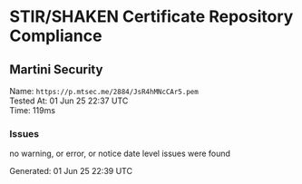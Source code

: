# STIR/SHAKEN Certificate Repository Compliance

## Martini Security

Name: `https://p.mtsec.me/2884/JsR4hMNcCAr5.pem`\
Tested At: 01 Jun 25 22:37 UTC\
Time: 119ms

### Issues

no warning, or error, or notice date level issues were found

Generated: 01 Jun 25 22:39 UTC